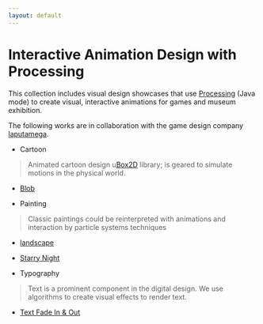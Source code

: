 ```yaml
---
layout: default
---
```


# Interactive Animation Design with Processing
This collection includes visual design showcases that use [Processing](https://processing.org/) (Java mode) to create visual, interactive animations for games and museum exhibition. 

The following works are in collaboration with the game design company [laputamega](www.laputamega.com). 


- Cartoon
>Animated cartoon design u[Box2D](https://box2d.org/) library; is geared to simulate motions in the physical world.
  - [Blob](./blob.html)

- Painting
>Classic paintings could be reinterpreted with animations and interaction by particle systems techniques

  - [landscape](./landscape.html)

  - [Starry Night](./starrynight.html)

- Typography
>Text is a prominent component in the digital design. We use algorithms to create visual effects to render text.
  - [Text Fade In & Out](./textfadein.html)


> 

